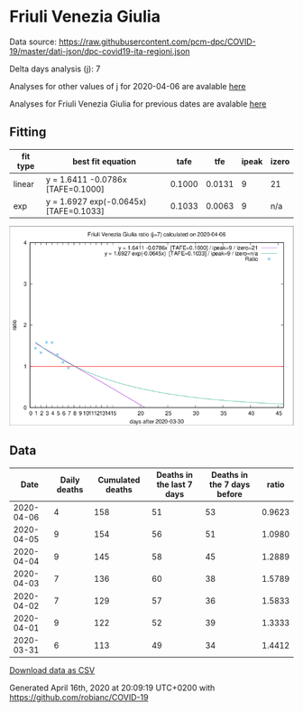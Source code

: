 # Friuli Venezia Giulia

Data source: https://raw.githubusercontent.com/pcm-dpc/COVID-19/master/dati-json/dpc-covid19-ita-regioni.json

Delta days analysis (j): 7

Analyses for other values of j for 2020-04-06 are avalable [here](../2020-04-06/README.md)

Analyses for Friuli Venezia Giulia for previous dates are avalable [here](../README.md)

## Fitting 
|fit type|best fit equation|tafe|tfe|ipeak|izero|
|-------|-----|--------|------|---|---|
|linear|y = 1.6411 -0.0786x  [TAFE=0.1000]|0.1000|0.0131|9|21|
|exp|y = 1.6927 exp(-0.0645x)  [TAFE=0.1033]|0.1033|0.0063|9|n/a|

![Plot](COVID-19_friuli_venezia_giulia_j7_2020-04-06.png)

## Data
|Date|Daily deaths|Cumulated deaths|Deaths in the last 7 days|Deaths in the 7 days before|ratio|
|----|----------|-----------|-------|--------------------|-----|
|2020-04-06|4|158|51|53|0.9623|
|2020-04-05|9|154|56|51|1.0980|
|2020-04-04|9|145|58|45|1.2889|
|2020-04-03|7|136|60|38|1.5789|
|2020-04-02|7|129|57|36|1.5833|
|2020-04-01|9|122|52|39|1.3333|
|2020-03-31|6|113|49|34|1.4412|

[Download data as CSV](COVID-19_friuli_venezia_giulia_j7_2020-04-06.csv)

Generated April 16th, 2020 at 20:09:19 UTC+0200 with https://github.com/robianc/COVID-19

